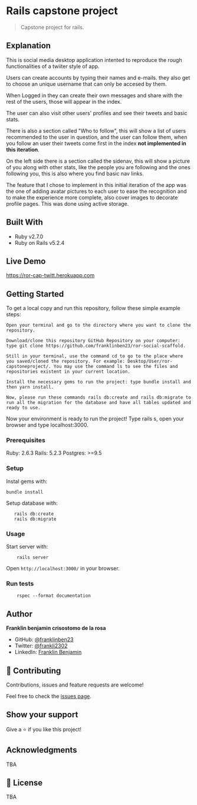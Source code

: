 # Rails capstone project

> Capstone project for rails.

## Explanation

This is social media desktop application intented to reproduce the rough functionalities of a twiiter style of app.

Users can create accounts by typing their names and e-mails. they also get to choose an unique username that can only be accesed by them.

When Logged in they can create their own messages and share with the rest of the users, those will appear in the index.

The user can also visit other users' profiles and see their tweets and basic stats.

There is also a section called "Who to follow", this will show a list of users recommended to the user in question, and the user can follow them, when you follow an user their tweets come first in the index **not implemented in this iteration**.

On the left side there is a section called the sidenav, this will show a picture of you along with other stats, like the people you are following and the ones following you, this is also where you find basic nav links.

The feature that I chose to implement in this initial iteration of the app was the one of adding avatar pictures to each user to ease the recognition and to make the experience more complete, also cover images to decorate profile pages. This was done using active storage.

## Built With

- Ruby v2.7.0
- Ruby on Rails v5.2.4

## Live Demo

https://ror-cap-twitt.herokuapp.com

## Getting Started

To get a local copy and run this repository, follow these simple example steps:

    Open your terminal and go to the directory where you want to clone the repository.

    Download/clone this repository GitHub Repository on your computer: type git clone https://github.com/franklinben23/ror-social-scaffold.

    Still in your terminal, use the command cd to go to the place where you saved/cloned the repository. For example: Desktop/User/ror-capstoneproject/. You may use the command ls to see the files and repositories existent in your current location.

    Install the necessary gems to run the project: type bundle install and then yarn install.

    Now, please run these commands rails db:create and rails db:migrate to run all the migration for the database and have all tables updated and ready to use.

Now your environment is ready to run the project! Type rails s, open your browser and type localhost:3000.

### Prerequisites

Ruby: 2.6.3
Rails: 5.2.3
Postgres: >=9.5

### Setup

Instal gems with:

```
bundle install
```

Setup database with:

```
   rails db:create
   rails db:migrate
```

### Usage

Start server with:

```
    rails server
```

Open `http://localhost:3000/` in your browser.

### Run tests

```
    rspec --format documentation
```

## Author

**Franklin benjamin crisostomo de la rosa**

- GitHub: [@franklinben23](https://github.com/franklinben23)
- Twitter: [@frankli2302](https://twitter.com/Frankli2302)
- LinkedIn: [Franklin Benjamin](https://www.linkedin.com/in/franklinbenjamin/)

## 🤝 Contributing

Contributions, issues and feature requests are welcome!

Feel free to check the [issues page](issues/).

## Show your support

Give a ⭐️ if you like this project!

## Acknowledgments

TBA

## 📝 License

TBA
